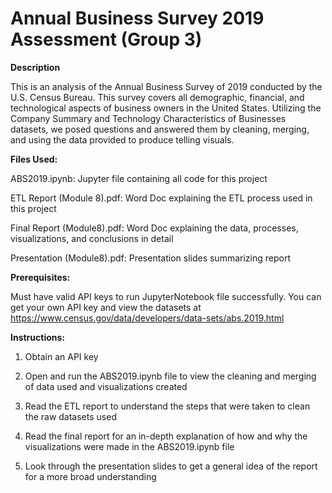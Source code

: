 # Annual Business Survey 2019 Assessment (Group 3)
**Description**

This is an analysis of the Annual Business Survey of 2019 conducted by the U.S. Census Bureau. This survey covers all demographic, financial, and technological aspects of business owners in the United States. Utilizing the Company Summary and Technology Characteristics of Businesses datasets, we posed questions and answered them by cleaning, merging, and using the data provided to produce telling visuals.

**Files Used:**

ABS2019.ipynb: Jupyter file containing all code for this project

ETL Report (Module 8).pdf: Word Doc explaining the ETL process used in this project

Final Report (Module8).pdf: Word Doc explaining the data, processes, visualizations, and conclusions in detail

Presentation (Module8).pdf: Presentation slides summarizing report


**Prerequisites:**

Must have valid API keys to run JupyterNotebook file successfully.
You can get your own API key and view the datasets at https://www.census.gov/data/developers/data-sets/abs.2019.html 

**Instructions:**

1. Obtain an API key

2. Open and run the ABS2019.ipynb file to view the cleaning and merging of data used and visualizations created

3. Read the ETL report to understand the steps that were taken to clean the raw datasets used

4. Read the final report for an in-depth explanation of how and why the visualizations were made in the ABS2019.ipynb file

5. Look through the presentation slides to get a general idea of the report for a more broad understanding
